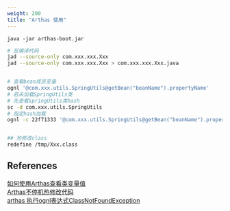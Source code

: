 ```yaml
---
weight: 200
title: "Arthas 使用"
---
```


`java -jar arthas-boot.jar`


```bash
# 反编译代码
jad --source-only com.xxx.xxx.Xxx
jad --source-only com.xxx.xxx.Xxx > com.xxx.xxx.Xxx.java


# 查看bean成员变量
ognl '@com.xxx.utils.SpringUtils@getBean("beanName").propertyName'
# 若未加载SpringUtils类
# 先查看SpringUtils类hash
sc -d com.xxx.utils.SpringUtils
# 指定hash加载
ognl -c 22f71333 '@com.xxx.utils.SpringUtils@getBean("beanName").propertyName'


## 热修改class
redefine /tmp/Xxx.class

```



## References
[如何使用Arthas查看类变量值](https://blog.csdn.net/zhuqiuhui/article/details/122381125)  
[Arthas不停机热修改代码](https://blog.csdn.net/qq_41419769/article/details/122847521)  
[arthas 执行ognl表达式ClassNotFoundException](https://blog.csdn.net/w605283073/article/details/106535170/)  


